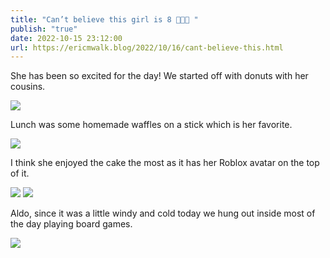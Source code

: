 ```yaml
---
title: "Can’t believe this girl is 8 🥳🎉🎂 "
publish: "true"
date: 2022-10-15 23:12:00
url: https://ericmwalk.blog/2022/10/16/cant-believe-this.html
---
```


She has been so excited for the day! We started off with donuts with her cousins.

![](https://ericmwalk.blog/uploads/2022/9d634bbad2.jpg)

Lunch was some homemade waffles on a stick which is her favorite.

![](https://ericmwalk.blog/uploads/2022/60bcbad0ff.jpg)

I think she enjoyed the cake the most as it has her Roblox avatar on the top of it.

![](https://ericmwalk.blog/uploads/2022/892164e198.jpg)
![](https://ericmwalk.blog/uploads/2022/a8273ec7d4.jpg)

Aldo, since it was a little windy and cold today we hung out inside most of the day playing board games.

![](https://ericmwalk.blog/uploads/2022/99d418e5e5.jpg)